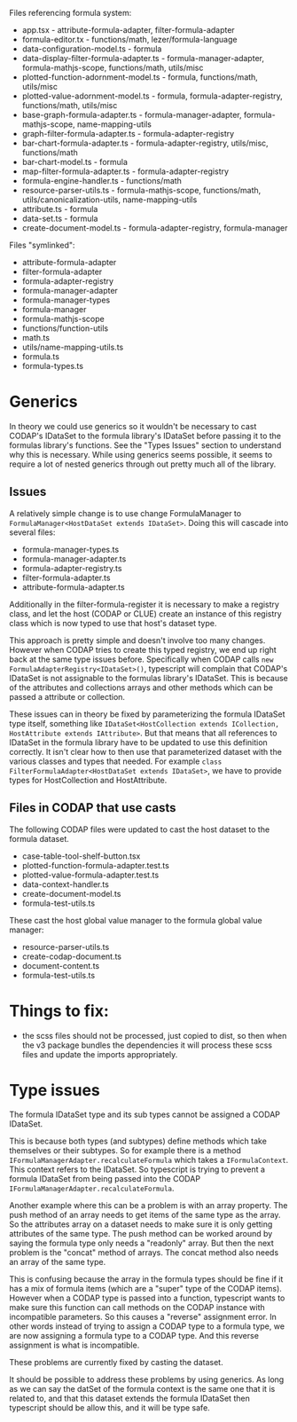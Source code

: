 Files referencing formula system:
- app.tsx - attribute-formula-adapter, filter-formula-adapter
- formula-editor.tx - functions/math, lezer/formula-language
- data-configuration-model.ts - formula
- data-display-filter-formula-adapter.ts - formula-manager-adapter, formula-mathjs-scope, functions/math, utils/misc
- plotted-function-adornment-model.ts - formula, functions/math, utils/misc
- plotted-value-adornment-model.ts -  formula, formula-adapter-registry, functions/math, utils/misc
- base-graph-formula-adapter.ts - formula-manager-adapter, formula-mathjs-scope, name-mapping-utils
- graph-filter-formula-adapter.ts - formula-adapter-registry
- bar-chart-formula-adapter.ts - formula-adapter-registry, utils/misc, functions/math
- bar-chart-model.ts - formula
- map-filter-formula-adapter.ts - formula-adapter-registry
- formula-engine-handler.ts - functions/math
- resource-parser-utils.ts - formula-mathjs-scope, functions/math, utils/canonicalization-utils, name-mapping-utils
- attribute.ts - formula
- data-set.ts - formula
- create-document-model.ts - formula-adapter-registry, formula-manager

Files "symlinked":
- attribute-formula-adapter
- filter-formula-adapter
- formula-adapter-registry
- formula-manager-adapter
- formula-manager-types
- formula-manager
- formula-mathjs-scope
- functions/function-utils
- math.ts
- utils/name-mapping-utils.ts
- formula.ts
- formula-types.ts

# Generics

In theory we could use generics so it wouldn't be necessary to cast CODAP's IDataSet to the formula library's IDataSet before passing it to the formulas library's functions. See the "Types Issues" section to understand why this is necessary. While using generics seems possible, it seems to require a lot of nested generics through out pretty much all of the library.

## Issues

A relatively simple change is to use change FormulaManager to `FormulaManager<HostDataSet extends IDataSet>`. Doing this will cascade into several files:
- formula-manager-types.ts
- formula-manager-adapter.ts
- formula-adapter-registry.ts
- filter-formula-adapter.ts
- attribute-formula-adapter.ts

Additionally in the filter-formula-register it is necessary to make a registry class, and let the host (CODAP or CLUE) create an instance of this registry class which is now typed to use that host's dataset type.

This approach is pretty simple and doesn't involve too many changes. However when CODAP tries to create this typed registry, we end up right back at the same type issues before. Specifically when CODAP calls `new FormulaAdapterRegistry<IDataSet>()`, typescript will complain that CODAP's IDataSet is not assignable to the formulas library's IDataSet. This is because of the attributes and collections arrays and other methods which can be passed a attribute or collection.

These issues can in theory be fixed by parameterizing the formula IDataSet type itself, something like `IDataSet<HostCollection extends ICollection, HostAttribute extends IAttribute>`. But that means that all references to IDataSet in the formula library have to be updated to use this definition correctly. It isn't clear how to then use that parameterized dataset with the various classes and types that needed. For example `class FilterFormulaAdapter<HostDataSet extends IDataSet>`, we have to provide types for HostCollection and HostAttribute.

## Files in CODAP that use casts
The following CODAP files were updated to cast the host dataset to the formula dataset.
  - case-table-tool-shelf-button.tsx
  - plotted-function-formula-adapter.test.ts
  - plotted-value-formula-adapter.test.ts
  - data-context-handler.ts
  - create-document-model.ts
  - formula-test-utils.ts

These cast the host global value manager to the formula global value manager:
  - resource-parser-utils.ts
  - create-codap-document.ts
  - document-content.ts
  - formula-test-utils.ts

# Things to fix:
- the scss files should not be processed, just copied to dist, so then when the v3 package bundles the dependencies it will process these scss files and update the imports appropriately.

# Type issues
The formula IDataSet type and its sub types cannot be assigned a CODAP IDataSet.

This is because both types (and subtypes) define methods which take themselves or their subtypes. So for example there is a method `IFormulaManagerAdapter.recalculateFormula` which takes a `IFormulaContext`. This context refers to the IDataSet. So typescript is trying to prevent a formula IDataSet from being passed into the CODAP `IFormulaManagerAdapter.recalculateFormula`.

Another example where this can be a problem is with an array property. The push method of an array needs to get items of the same type as the array. So the attributes array on a dataset needs to make sure it is only getting attributes of the same type. The push method can be worked around by saying the formula type only needs a "readonly" array. But then the next problem is the "concat" method of arrays. The concat method also needs an array of the same type.

This is confusing because the array in the formula types should be fine if it has a mix of formula items (which are a "super" type of the CODAP items). However when a CODAP type is passed into a function, typescript wants to make sure this function can call methods on the CODAP instance with incompatible parameters. So this causes a "reverse" assignment error. In other words instead of trying to assign a CODAP type to a formula type, we are now assigning a formula type to a CODAP type. And this reverse assignment is what is incompatible.

These problems are currently fixed by casting the dataset.

It should be possible to address these problems by using generics. As long as we can say the datSet of the formula context is the same one that it is related to, and that this dataset extends the formula IDataSet then typescript should be allow this, and it will be type safe.
